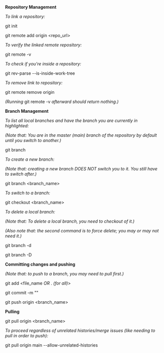 **Repository Management**

*To link a repository:*

git init

git remote add origin <repo\_url>

*To verify the linked remote repository:*

git remote -v

*To check if you're inside a repository:*

git rev-parse --is-inside-work-tree

*To remove link to repository:*

git remote remove origin 

*(Running* git remote -v *afterward should return nothing.)*



**Branch Management**

*To list all local branches and have the branch you are currently in highlighted:*

*(Note that: You are in the master (main) branch of the repository by default until you switch to another.)*

git branch

*To create a new branch:*

*(Note that: creating a new branch DOES NOT switch you to it. You still have to switch after.)*

git branch <branch\_name>

*To switch to a branch:*

git checkout <branch\_name>

*To delete a local branch:*

*(Note that: To delete a local branch, you need to checkout of it.)*

*(Also note that: the second command is to force delete; you may or may not need it.)*

git branch -d <branch-name>

git branch -D <branch-name>



**Committing changes and pushing**

*(Note that: to push to a branch, you may need to pull first.)*

git add <file\_name *OR* . *(for all)*>

git commit -m "<message>"

git push origin <branch\_name>



**Pulling**

git pull origin <branch\_name>

*To proceed regardless of unrelated histories/merge issues (like needing to pull in order to push):*

git pull origin main --allow-unrelated-histories

